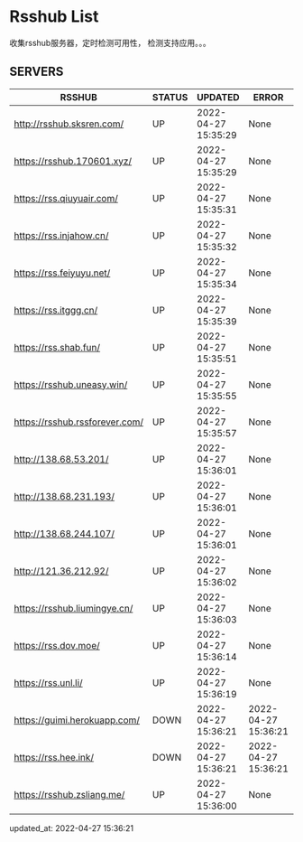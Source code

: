 # Rsshub List

收集rsshub服务器，定时检测可用性， 检测支持应用。。。


## SERVERS

|  RSSHUB   | STATUS  | UPDATED  | ERROR  | TWITTER |  
|  ----  | ----  | ----  | ----  | ---- |  
| http://rsshub.sksren.com/ | UP | 2022-04-27 15:35:29 | None |OK|  
| https://rsshub.170601.xyz/ | UP | 2022-04-27 15:35:29 | None |OK|  
| https://rss.qiuyuair.com/ | UP | 2022-04-27 15:35:31 | None ||  
| https://rss.injahow.cn/ | UP | 2022-04-27 15:35:32 | None ||  
| https://rss.feiyuyu.net/ | UP | 2022-04-27 15:35:34 | None ||  
| https://rss.itggg.cn/ | UP | 2022-04-27 15:35:39 | None ||  
| https://rss.shab.fun/ | UP | 2022-04-27 15:35:51 | None |OK|  
| https://rsshub.uneasy.win/ | UP | 2022-04-27 15:35:55 | None |OK|  
| https://rsshub.rssforever.com/ | UP | 2022-04-27 15:35:57 | None |OK|  
| http://138.68.53.201/ | UP | 2022-04-27 15:36:01 | None ||  
| http://138.68.231.193/ | UP | 2022-04-27 15:36:01 | None ||  
| http://138.68.244.107/ | UP | 2022-04-27 15:36:01 | None ||  
| http://121.36.212.92/ | UP | 2022-04-27 15:36:02 | None ||  
| https://rsshub.liumingye.cn/ | UP | 2022-04-27 15:36:03 | None ||  
| https://rss.dov.moe/ | UP | 2022-04-27 15:36:14 | None |OK|  
| https://rss.unl.li/ | UP | 2022-04-27 15:36:19 | None ||  
| https://guimi.herokuapp.com/ | DOWN | 2022-04-27 15:36:21 | 2022-04-27 15:36:21 |  
| https://rss.hee.ink/ | DOWN | 2022-04-27 15:36:21 | 2022-04-27 15:36:21 |  
| https://rsshub.zsliang.me/ | UP | 2022-04-27 15:36:00 | None |OK|  
  

updated_at: 2022-04-27 15:36:21  
